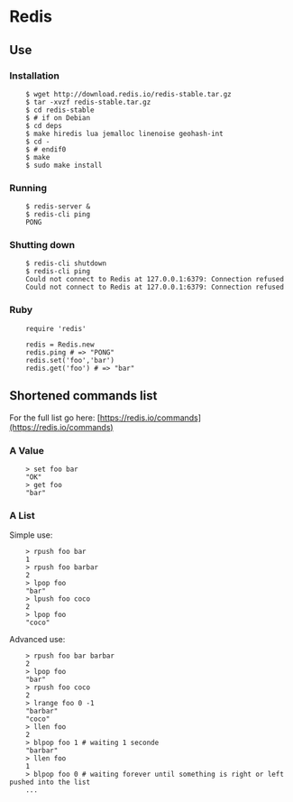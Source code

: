 # Redis

## Use

### Installation

```
    $ wget http://download.redis.io/redis-stable.tar.gz
    $ tar -xvzf redis-stable.tar.gz
    $ cd redis-stable
    $ # if on Debian
    $ cd deps
    $ make hiredis lua jemalloc linenoise geohash-int
    $ cd -
    $ # endif0
    $ make
    $ sudo make install
```

### Running

```
    $ redis-server &
    $ redis-cli ping
    PONG
```

### Shutting down

```
    $ redis-cli shutdown
    $ redis-cli ping
    Could not connect to Redis at 127.0.0.1:6379: Connection refused
    Could not connect to Redis at 127.0.0.1:6379: Connection refused
```

### Ruby

```
    require 'redis'
    
    redis = Redis.new
    redis.ping # => "PONG"
    redis.set('foo','bar')
    redis.get('foo') # => "bar"
```

## Shortened commands list

For the full list go here: [https://redis.io/commands](https://redis.io/commands)

### A Value

```
    > set foo bar
    "OK"
    > get foo
    "bar"
```

### A List

Simple use:

```
    > rpush foo bar
    1
    > rpush foo barbar
    2
    > lpop foo
    "bar"
    > lpush foo coco
    2
    > lpop foo
    "coco"
```

Advanced use:

```
    > rpush foo bar barbar
    2
    > lpop foo
    "bar"
    > rpush foo coco
    2
    > lrange foo 0 -1
    "barbar"
    "coco"
    > llen foo
    2
    > blpop foo 1 # waiting 1 seconde
    "barbar"
    > llen foo
    1
    > blpop foo 0 # waiting forever until something is right or left pushed into the list
    ...
```